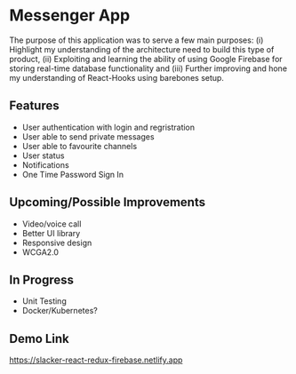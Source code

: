 # Messenger App

The purpose of this application was to serve a few main purposes: (i) Highlight my understanding of the architecture need to build this type of product, (ii) Exploiting and learning the ability of using Google Firebase for storing real-time database functionality and (iii) Further improving and hone my understanding of React-Hooks using barebones setup.

## Features
- User authentication with login and regristration
- User able to send private messages
- User able to favourite channels
- User status
- Notifications
- One Time Password Sign In

## Upcoming/Possible Improvements
- Video/voice call
- Better UI library
- Responsive design
- WCGA2.0

## In Progress
- Unit Testing
- Docker/Kubernetes?

## Demo Link
https://slacker-react-redux-firebase.netlify.app

